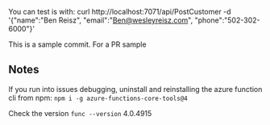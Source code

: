 You can test is with: curl http://localhost:7071/api/PostCustomer -d '{"name":"Ben Reisz", "email":"Ben@wesleyreisz.com", "phone":"502-302-6000"}'

This is a sample commit. For a PR sample



## Notes
If you run into issues debugging, uninstall and reinstalling the azure function cli from npm:
`npm i -g azure-functions-core-tools@4`

Check the version
`func --version`
4.0.4915
